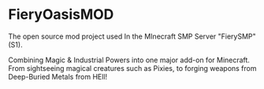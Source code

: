 # FieryOasisMOD
The open source mod project used In the MInecraft SMP Server "FierySMP" (S1).


Combining Magic & Industrial Powers into one major add-on for Minecraft.
From sightseeing magical creatures such as Pixies, to forging weapons from Deep-Buried Metals from HEll!
